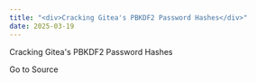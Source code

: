 ```yaml
---
title: "<div>Cracking Gitea's PBKDF2 Password Hashes</div>"
date: 2025-03-19
---
```


Cracking Gitea's PBKDF2 Password Hashes

Go to Source
